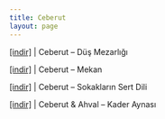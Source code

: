 ```yaml
---
title: Ceberut
layout: page
---
```


<a href="https://cloud.mail.ru/public/7096bf8a31b2/Ceberut%20-%20Dus%20Mezarligi" target="_blank">[indir]</a>   |   Ceberut &#8211; Düş Mezarlığı

<a href="https://cloud.mail.ru/public/c78c12dd7582/Ceberut%20-%20Mekan" target="_blank">[indir]</a>   |   Ceberut &#8211; Mekan

<a href="https://cloud.mail.ru/public/7eb9dd31d82d/Ceberut%20-%20Sokaklarin%20Sert%20Dili" target="_blank">[indir]</a>   |   Ceberut &#8211; Sokakların Sert Dili

<a href="https://cloud.mail.ru/public/b57b8c45d0af/Ceberut%20%26%20Ahval%20-%20Kader%20Aynasi" target="_blank">[indir]</a>   |   Ceberut & Ahval &#8211; Kader Aynası